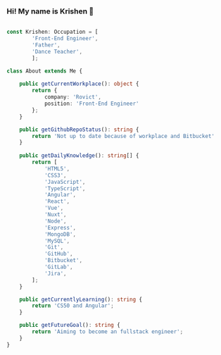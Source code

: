 ### Hi! My name is Krishen 👋

```typescript

const Krishen: Occupation = [
        'Front-End Engineer',
        'Father',
        'Dance Teacher',
        ];

class About extends Me {
    
    public getCurrentWorkplace(): object {
        return {
            company: 'Rovict',
            position: 'Front-End Engineer'
        };
    }

    public getGithubRepoStatus(): string {
        return 'Not up to date because of workplace and Bitbucket'
    }
    
    public getDailyKnowledge(): string[] {
        return [
            'HTML5',
            'CSS3',
            'JavaScript',
            'TypeScript',
            'Angular',
            'React',
            'Vue',
            'Nuxt',
            'Node',
            'Express',
            'MongoDB',
            'MySQL',
            'Git',
            'GitHub',
            'Bitbucket',
            'GitLab',
            'Jira',
        ];
    }

    public getCurrentlyLearning(): string {
        return 'CS50 and Angular';
    }

    public getFutureGoal(): string {
        return 'Aiming to become an fullstack engineer';
    }
}
```

<!--
**Chocotunda/Chocotunda** is a ✨ _special_ ✨ repository because its `README.md` (this file) appears on your GitHub profile.

Here are some ideas to get you started:

- 🔭 I’m currently working on ...
- 🌱 I’m currently learning ...
- 👯 I’m looking to collaborate on ...
- 🤔 I’m looking for help with ...
- 💬 Ask me about ...
- 📫 How to reach me: ...
- 😄 Pronouns: ...
- ⚡ Fun fact: ...
-->
